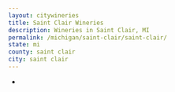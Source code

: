 ```yaml
---
layout: citywineries
title: Saint Clair Wineries
description: Wineries in Saint Clair, MI
permalink: /michigan/saint-clair/saint-clair/
state: mi
county: saint clair
city: saint clair
---
```

-

